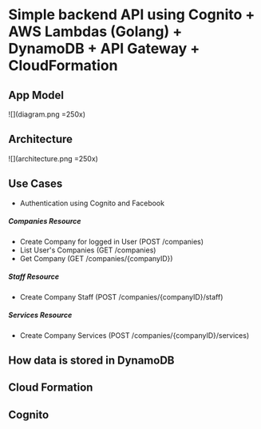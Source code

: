# Simple backend API using Cognito + AWS Lambdas (Golang) + DynamoDB + API Gateway + CloudFormation

## App Model

![](diagram.png =250x)

## Architecture

![](architecture.png =250x)

## Use Cases
  - Authentication using Cognito and Facebook

##### Companies Resource
  - Create Company for logged in User (POST /companies)
  - List User's Companies (GET /companies)
  - Get Company (GET /companies/{companyID})

##### Staff Resource
  - Create Company Staff (POST /companies/{companyID}/staff)

##### Services Resource
  - Create Company Services (POST /companies/{companyID}/services)

## How data is stored in DynamoDB 


## Cloud Formation

## Cognito
